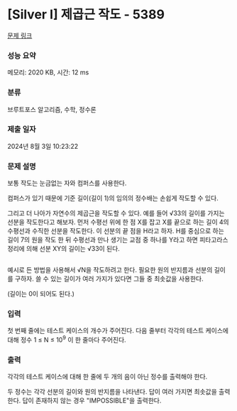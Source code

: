 # [Silver I] 제곱근 작도 - 5389 

[문제 링크](https://www.acmicpc.net/problem/5389) 

### 성능 요약

메모리: 2020 KB, 시간: 12 ms

### 분류

브루트포스 알고리즘, 수학, 정수론

### 제출 일자

2024년 8월 3일 10:23:22

### 문제 설명

<p>보통 작도는 눈금없는 자와 컴퍼스를 사용한다.</p>

<p>컴퍼스가 있기 때문에 기준 길이(길이 1)의 임의의 정수배는 손쉽게 작도할 수 있다.</p>

<p>그리고 더 나아가 자연수의 제곱근을 작도할 수 있다. 예를 들어 √33의 길이를 가지는 선분을 작도한다고 해보자. 먼저 수평선 위에 한 점 X를 잡고 X를 끝으로 하는 길이 4의 수평선과 수직한 선분을 작도한다. 이 선분의 끝 점을 H라고 하자. H를 중심으로 하는 길이 7의 원을 작도 한 뒤 수평선과 만나 생기는 교점 중 하나를 Y라고 하면 피타고라스 정리에 의해 선분 XY의 길이는 √33이 된다.</p>

<p><img src=""></p>

<p> </p>

<p>예시로 든 방법을 사용해서 √N을 작도하려고 한다. 필요한 원의 반지름과 선분의 길이를 구하자. 쓸 수 있는 길이가 여러 가지가 있다면 그들 중 최솟값을 사용한다.</p>

<p>(길이는 0이 되어도 된다.)</p>

### 입력 

 <p>첫 번째 줄에는 테스트 케이스의 개수가 주어진다. 다음 줄부터 각각의 테스트 케이스에 대해 정수 1 ≤ N ≤ 10<sup>9</sup> 이 한 줄마다 주어진다.</p>

### 출력 

 <p>각각의 테스트 케이스에 대해 한 줄에 두 개의 음이 아닌 정수를 출력해야 한다.</p>

<p>두 정수는 각각 선분의 길이와 원의 반지름을 나타낸다. 답이 여러 가지면 최솟값을 출력한다. 답이 존재하지 않는 경우 "IMPOSSIBLE"을 출력한다.</p>


